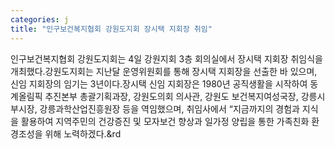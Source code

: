 ```yaml
---
categories: j
title: "인구보건복지협회 강원도지회 장시택 지회장 취임"
---
```

인구보건복지협회 강원도지회는 4일 강원지회 3층 회의실에서 장시택 지회장 취임식을 개최했다.강원도지회는 지난달 운영위원회를 통해 장시택 지회장을 선출한 바 있으며, 신임 지회장의 임기는 3년이다.장시택 신임 지회장은 1980년 공직생활을 시작하여 동계올림픽 추진본부 총괄기획과장, 강원도의회 의사관, 강원도 보건복지여성국장, 강릉시 부시장, 강릉과학산업진흥원장 등을 역임했으며, 취임사에서 &ldquo;지금까지의 경험과 지식을 활용하여 지역주민의 건강증진 및 모자보건 향상과 일가정 양립을 통한 가족친화 환경조성을 위해 노력하겠다.&rd